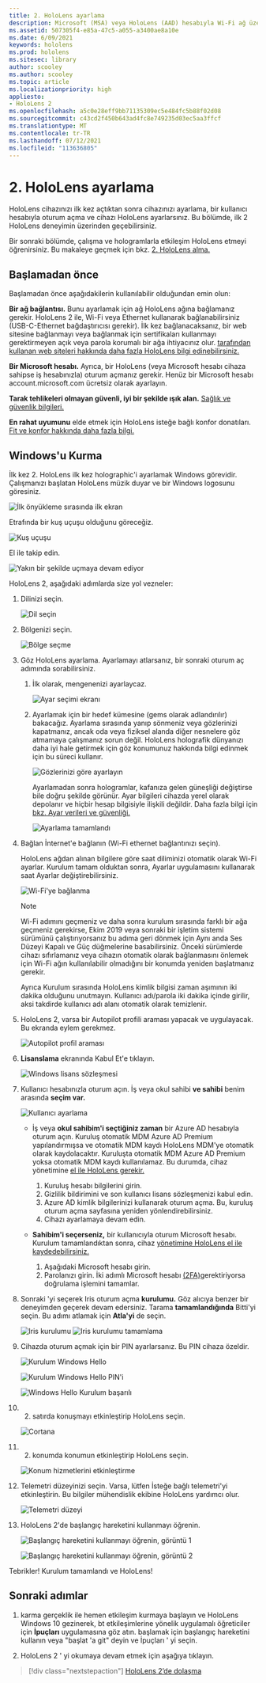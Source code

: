 ```yaml
---
title: 2. HoloLens ayarlama
description: Microsoft (MSA) veya HoloLens (AAD) hesabıyla Wi-Fi ağ üzerinden Azure Active Directory 2'nizi ayarlamayı öğrenin.
ms.assetid: 507305f4-e85a-47c5-a055-a3400ae8a10e
ms.date: 6/09/2021
keywords: hololens
ms.prod: hololens
ms.sitesec: library
author: scooley
ms.author: scooley
ms.topic: article
ms.localizationpriority: high
appliesto:
- HoloLens 2
ms.openlocfilehash: a5c0e28eff9bb71135309ec5e484fc5b88f02d08
ms.sourcegitcommit: c43cd2f450b643ad4fc8e749235d03ec5aa3ffcf
ms.translationtype: MT
ms.contentlocale: tr-TR
ms.lasthandoff: 07/12/2021
ms.locfileid: "113636805"
---
```

# <a name="set-up-your-hololens-2"></a>2. HoloLens ayarlama

HoloLens cihazınızı ilk kez açtıktan sonra cihazınızı ayarlama, bir kullanıcı hesabıyla oturum açma ve cihazı HoloLens ayarlarsınız.  Bu bölümde, ilk 2 HoloLens deneyimin üzerinden geçebilirsiniz.

Bir sonraki bölümde, çalışma ve hologramlarla etkileşim HoloLens etmeyi öğrenirsiniz. Bu makaleye geçmek için bkz. [2. HoloLens alma.](hololens2-basic-usage.md)

## <a name="before-you-start"></a>Başlamadan önce

Başlamadan önce aşağıdakilerin kullanılabilir olduğundan emin olun:

**Bir ağ bağlantısı.** Bunu ayarlamak için ağ HoloLens ağına bağlamanız gerekir. HoloLens 2 ile, Wi-Fi veya Ethernet kullanarak bağlanabilirsiniz (USB-C-Ethernet bağdaştırıcısı gerekir). İlk kez bağlanacaksanız, bir web sitesine bağlanmayı veya bağlanmak için sertifikaları kullanmayı gerektirmeyen açık veya parola korumalı bir ağa ihtiyacınız olur. [tarafından kullanan web siteleri hakkında daha fazla HoloLens bilgi edinebilirsiniz.](hololens-offline.md)

**Bir Microsoft hesabı.** Ayrıca, bir HoloLens (veya Microsoft hesabı cihaza sahipse iş hesabınızla) oturum açmanız gerekir. Henüz bir Microsoft hesabı account.microsoft.com ücretsiz olarak ayarlayın. [](https://account.microsoft.com)

**Tarak tehlikeleri olmayan güvenli, iyi bir şekilde ışık alan.** [Sağlık ve güvenlik bilgileri.](https://go.microsoft.com/fwlink/p/?LinkId=746661)

**En rahat uyumunu** elde etmek için HoloLens isteğe bağlı konfor donatıları. [Fit ve konfor hakkında daha fazla bilgi.](hololens2-setup.md#adjust-fit)

## <a name="set-up-windows"></a>Windows'u Kurma

İlk kez 2. HoloLens ilk kez holographic'i ayarlamak Windows görevidir.  Çalışmanızı başlatan HoloLens müzik duyar ve bir Windows logosunu göresiniz.

![İlk önyükleme sırasında ilk ekran](images/01-magic-moment.png)

Etrafında bir kuş uçuşu olduğunu göreceğiz.

![Kuş uçuşu](images/hummingbird-1.png)

El ile takip edin.

![Yakın bir şekilde uçmaya devam ediyor](images/hummingbird-2.png)

HoloLens 2, aşağıdaki adımlarda size yol vezneler:

1. Dilinizi seçin.

    ![Dil seçin](images/04-language.png)

1. Bölgenizi seçin.

    ![Bölge seçme](images/05-region.png)

1. Göz HoloLens ayarlama.  Ayarlamayı atlarsanız, bir sonraki oturum aç adımında sorabilirsiniz. 

    1. İlk olarak, mengenenizi ayarlaycaz.
    
        ![Ayar seçimi ekranı](images/06-et-corners.png)

    2. Ayarlamak için bir hedef kümesine (gems olarak adlandırılır) bakacağız. Ayarlama sırasında yanıp sönmeniz veya gözlerinizi kapatmanız, ancak oda veya fiziksel alanda diğer nesnelere göz atmamaya çalışmanız sorun değil. HoloLens holografik dünyanızı daha iyi hale getirmek için göz konumunuz hakkında bilgi edinmek için bu süreci kullanır. 

        ![Gözlerinizi göre ayarlayın](images/07-adjust-eyes.png)

        Ayarlamadan sonra hologramlar, kafanıza gelen güneşliği değiştirse bile doğru şekilde görünür. Ayar bilgileri cihazda yerel olarak depolanır ve hiçbir hesap bilgisiyle ilişkili değildir. Daha fazla bilgi için [bkz. Ayar verileri ve güvenliği.](hololens-calibration.md#calibration-data-and-security)

        ![Ayarlama tamamlandı](images/calibration-complete.png)

1. Bağlan İnternet'e bağlanın (Wi-Fi ethernet bağlantınızı seçin).

     HoloLens ağdan alınan bilgilere göre saat diliminizi otomatik olarak Wi-Fi ayarlar. Kurulum tamam olduktan sonra, Ayarlar uygulamasını kullanarak saat Ayarlar değiştirebilirsiniz.

    ![Wi-Fi'ye bağlanma](images/11-network.png)

    > [!NOTE] 
    > Wi-Fi adımını geçmeniz ve daha sonra kurulum sırasında farklı bir ağa geçmeniz gerekirse, Ekim  2019 veya sonraki bir işletim sistemi sürümünü çalıştırıyorsanız bu adıma geri dönmek için Aynı anda Ses Düzeyi Kapalı ve Güç düğmelerine basabilirsiniz.  Önceki sürümlerde cihazı sıfırlamanız veya cihazın otomatik olarak bağlanmasını önlemek için Wi-Fi ağın kullanılabilir olmadığını bir konumda yeniden başlatmanız gerekir. [](hololens-recovery.md)
    > 
    > Ayrıca Kurulum sırasında HoloLens kimlik bilgisi zaman aşımının iki dakika olduğunu unutmayın. Kullanıcı adı/parola iki dakika içinde girilir, aksi takdirde kullanıcı adı alanı otomatik olarak temizlenir.

1. HoloLens 2, varsa bir Autopilot profili araması yapacak ve uygulayacak. Bu ekranda eylem gerekmez.
 
    ![Autopilot profil araması](images/autopilot-profile-search.png) 

1. **Lisanslama** ekranında Kabul Et'e tıklayın.

    ![Windows lisans sözleşmesi](images/windows-license-agreement.png)

1. Kullanıcı hesabınızla oturum açın. İş veya okul sahibi **ve sahibi** benim arasında **seçim var.**

    ![Kullanıcı ayarlama](images/13-device-owner.png)
    - İş veya **okul sahibim'i seçtiğiniz zaman** bir Azure AD hesabıyla oturum açın. Kuruluş otomatik MDM Azure AD Premium yapılandırmışsa ve otomatik MDM kaydı HoloLens MDM'ye otomatik olarak kaydolacaktır. Kuruluşta otomatik MDM Azure AD Premium yoksa otomatik MDM kaydı kullanılamaz. Bu durumda, cihaz yönetimine [el ile HoloLens gerekir.](hololens-enroll-mdm.md#different-ways-to-enroll)

        1. Kuruluş hesabı bilgilerini girin.
        1. Gizlilik bildirimini ve son kullanıcı lisans sözleşmenizi kabul edin.
        1. Azure AD kimlik bilgilerinizi kullanarak oturum açma. Bu, kuruluş oturum açma sayfasına yeniden yönlendirebilirsiniz.
        1. Cihazı ayarlamaya devam edin.

    - **Sahibim'i seçerseniz,** bir kullanıcıyla oturum Microsoft hesabı. Kurulum tamamlandıktan sonra, cihaz [yönetimine HoloLens el ile kaydedebilirsiniz.](hololens-enroll-mdm.md#different-ways-to-enroll)

        1. Aşağıdaki Microsoft hesabı girin.
        2. Parolanızı girin. İki adımlı Microsoft hesabı [(2FA)](https://blogs.technet.microsoft.com/microsoft_blog/2013/04/17/microsoft-account-gets-more-secure/)gerektiriyorsa doğrulama işlemini tamamlar.

        
1. Sonraki 'yi seçerek Iris oturum açma **kurulumu.** Göz alıcıya benzer bir deneyimden geçerek devam edersiniz. Tarama **tamamlandığında** Bitti'yi seçin. Bu adımı atlamak için **Atla'yi** de seçin.
    
    ![Iris kurulumu ](images/setup-iris.png) ![ Iris kurulumu tamamlama](images/iris-setup-complete.png) 
     
  
1. Cihazda oturum açmak için bir PIN ayarlarsanız. Bu PIN cihaza özeldir. 

    ![Kurulum Windows Hello](images/setup-windows-hello.png)

    ![Kurulum Windows Hello PIN'i](images/windows-hello-pin.png)

    ![Windows Hello Kurulum başarılı](images/windows-hello-successful.png) 
    
1. 2. satırda konuşmayı etkinleştirip HoloLens seçin.

    ![Cortana](images/22-do-more-with-voice.png)

1. 2. konumda konumun etkinleştirip HoloLens seçin.
    
    ![Konum hizmetlerini etkinleştirme](images/setup-location-services.png)

1. Telemetri düzeyinizi seçin. Varsa, lütfen İsteğe bağlı telemetri'yi etkinleştirin. Bu bilgiler mühendislik ekibine HoloLens yardımcı olur.

     ![Telemetri düzeyi](images/24-telemetry.png)

1. HoloLens 2'de başlangıç hareketini kullanmayı öğrenin.

     ![Başlangıç hareketini kullanmayı öğrenin, görüntü 1](images/26-01-startmenu-learning.png)

     ![Başlangıç hareketini kullanmayı öğrenin, görüntü 2](images/26-02-startmenu-learning.png)

Tebrikler!  Kurulum tamamlandı ve HoloLens!

## <a name="next-steps"></a>Sonraki adımlar

1. karma gerçeklik ile hemen etkileşim kurmaya başlayın ve HoloLens Windows 10 gezinerek, bt etkileşimlerine yönelik uygulamalı öğreticiler için **İpuçları** uygulamasına göz atın. başlamak için başlangıç hareketini kullanın veya "başlat 'a git" deyin ve İpuçları ' yi seçin.

1. HoloLens 2 ' yi okumaya devam etmek için aşağıya tıklayın.

> [!div class="nextstepaction"]
> [HoloLens 2’de dolaşma](hololens2-basic-usage.md)
